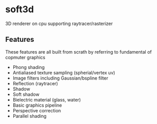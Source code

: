# soft3d

3D renderer on cpu supporting raytracer/rasterizer

## Features

These features are all built from scrath by referring to fundamental of copmuter graphics

- Phong shading
- Antialiased texture sampling (spherial/vertex uv)
- Image filters including Gaussian/bspline filter
- Reflection (raytracer)
- Shadow
- Soft shadow
- Bielectric material (glass, water)
- Basic graphics pipeline
- Perspective correction
- Parallel shading
